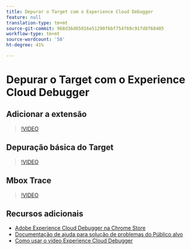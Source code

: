 ```yaml
---
title: Depurar o Target com o Experience Cloud Debugger
feature: null
translation-type: tm+mt
source-git-commit: 968d36d65016e51290f6bf754f69c91fd8f68405
workflow-type: tm+mt
source-wordcount: '58'
ht-degree: 41%

---
```



# Depurar o Target com o Experience Cloud Debugger

## Adicionar a extensão

>[!VIDEO](https://video.tv.adobe.com/v/23114/?quality=12)

## Depuração básica do Target

>[!VIDEO](https://video.tv.adobe.com/v/23115/?quality=12)

## Mbox Trace

>[!VIDEO](https://video.tv.adobe.com/v/23113/?quality=12)

## Recursos adicionais

+ [Adobe Experience Cloud Debugger na Chrome Store](https://chrome.google.com/webstore/detail/adobe-experience-cloud-de/ocdmogmohccmeicdhlhhgepeaijenapj?hl=en)
+ [Documentação de ajuda para solução de problemas do Público alvo](/help/r-troubleshooting-target/troubleshooting-target.md)
+ [Como usar o vídeo Experience Cloud Debugger](https://helpx.adobe.com/marketing-cloud-core/kt/using/experience-cloud-debugger-feature-video-use.html)
